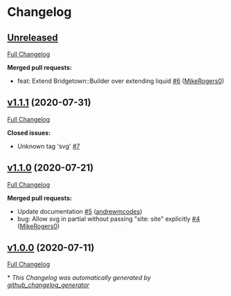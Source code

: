 # Changelog

## [Unreleased](https://github.com/andrewmcodes/bridgetown-inline-svg/tree/HEAD)

[Full Changelog](https://github.com/andrewmcodes/bridgetown-inline-svg/compare/v1.1.1...HEAD)

**Merged pull requests:**

- feat: Extend Bridgetown::Builder over extending liquid [\#6](https://github.com/andrewmcodes/bridgetown-inline-svg/pull/6) ([MikeRogers0](https://github.com/MikeRogers0))

## [v1.1.1](https://github.com/andrewmcodes/bridgetown-inline-svg/tree/v1.1.1) (2020-07-31)

[Full Changelog](https://github.com/andrewmcodes/bridgetown-inline-svg/compare/v1.1.0...v1.1.1)

**Closed issues:**

- Unknown tag 'svg'  [\#7](https://github.com/andrewmcodes/bridgetown-inline-svg/issues/7)

## [v1.1.0](https://github.com/andrewmcodes/bridgetown-inline-svg/tree/v1.1.0) (2020-07-21)

[Full Changelog](https://github.com/andrewmcodes/bridgetown-inline-svg/compare/v1.0.0...v1.1.0)

**Merged pull requests:**

- Update documentation [\#5](https://github.com/andrewmcodes/bridgetown-inline-svg/pull/5) ([andrewmcodes](https://github.com/andrewmcodes))
- bug: Allow svg in partial without passing "site: site" explicitly [\#4](https://github.com/andrewmcodes/bridgetown-inline-svg/pull/4) ([MikeRogers0](https://github.com/MikeRogers0))

## [v1.0.0](https://github.com/andrewmcodes/bridgetown-inline-svg/tree/v1.0.0) (2020-07-11)

[Full Changelog](https://github.com/andrewmcodes/bridgetown-inline-svg/compare/dcf77a73d7fee38fdc00dfce3b6a7f50ebd27636...v1.0.0)



\* *This Changelog was automatically generated by [github_changelog_generator](https://github.com/github-changelog-generator/github-changelog-generator)*
